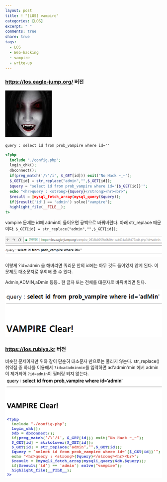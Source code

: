 ```yaml
---
layout: post
title: ! "[LOS] vampire"
categories: [LOS]
excerpt: " "
comments: true
share: true
tags:
  - LOS
  - Web-hacking
  - vampire
  - write-up
---
```


### https://los.eagle-jump.org/ 버전
![](/assets/posts/los/vampire.png)

`query : select id from prob_vampire where id=''`
```php
<?php 
  include "./config.php"; 
  login_chk(); 
  dbconnect(); 
  if(preg_match('/\'/i', $_GET[id])) exit("No Hack ~_~"); 
  $_GET[id] = str_replace("admin","",$_GET[id]); 
  $query = "select id from prob_vampire where id='{$_GET[id]}'"; 
  echo "<hr>query : <strong>{$query}</strong><hr><br>"; 
  $result = @mysql_fetch_array(mysql_query($query)); 
  if($result['id'] == 'admin') solve("vampire"); 
  highlight_file(__FILE__); 
?>
```
vampire 문제는 id에 admin이 들어오면 공백으로 바꿔버린다. 아래 str_replace 때문이다.
`$_GET[id] = str_replace("admin","",$_GET[id]);`

![](/assets/posts/los/vampire_admin.png)

이렇게 ?id=admin 을 해버리면 쿼리문 안의 id에는 아무 것도 들어있지 않게 된다.
이 문제도 대소문자로 우회해 풀 수 있다.

Admin,ADMIN,aDmin 등등.. 한 글자 또는 전체를 대문자로 바꿔버리면 된다.

![](/assets/posts/los/vampire_clear.png)


### https://los.rubiya.kr 버전
비슷한 문제이지만 위와 같이 단순히 대소문자 만으로는 풀리지 않는다.
str_replace() 취약점 중 하나를 이용해서
`?id=adadminmin`를 입력하면 ad'admin'min 에서 admin이 제거되어 `?id=admin`이 필터링 되지 않는다.
![](/assets/posts/los/vampire_2_clear.png)

